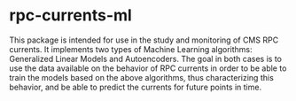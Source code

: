 # rpc-currents-ml
This package is intended for use in the study and monitoring of CMS RPC currents. 
It implements two types of Machine Learning algorithms: Generalized Linear Models and Autoencoders. The goal in both cases is to use the data available on the behavior of RPC currents in order to be able to train the models based on the above algorithms, thus characterizing this behavior, and be able to predict the currents for future points in time.
